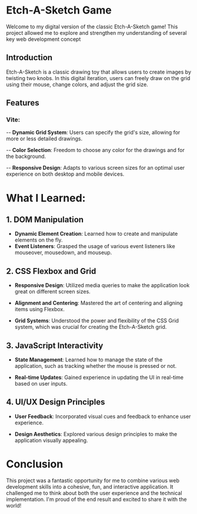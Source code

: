 # Etch-A-Sketch Game

Welcome to my digital version of the classic Etch-A-Sketch game! This project allowed me to explore and strengthen my understanding of several key web development concept

## Introduction

Etch-A-Sketch is a classic drawing toy that allows users to create images by twisting two knobs. In this digital iteration, users can freely draw on the grid using their mouse, change colors, and adjust the grid size.

## Features

### Vite:

-- **Dynamic Grid System**: Users can specify the grid's size, allowing for more or less detailed drawings.

-- **Color Selection**: Freedom to choose any color for the drawings and for the background.

-- **Responsive Design**: Adapts to various screen sizes for an optimal user experience on both desktop and mobile devices.

# What I Learned:

## 1. DOM Manipulation

- **Dynamic Element Creation**: Learned how to create and manipulate elements on the fly.
- **Event Listeners**: Grasped the usage of various event listeners like mouseover, mousedown, and mouseup.

## 2. CSS Flexbox and Grid

- **Responsive Design**: Utilized media queries to make the application look great on different screen sizes.

- **Alignment and Centering**: Mastered the art of centering and aligning items using Flexbox.

- **Grid Systems**: Understood the power and flexibility of the CSS Grid system, which was crucial for creating the Etch-A-Sketch grid.

  
## 3. JavaScript Interactivity

- **State Management**: Learned how to manage the state of the application, such as tracking whether the mouse is pressed or not.

- **Real-time Updates**: Gained experience in updating the UI in real-time based on user inputs.

## 4. UI/UX Design Principles

- **User Feedback**: Incorporated visual cues and feedback to enhance user experience.

- **Design Aesthetics**: Explored various design principles to make the application visually appealing.

# Conclusion
This project was a fantastic opportunity for me to combine various web development skills into a cohesive, fun, and interactive application. It challenged me to think about both the user experience and the technical implementation. I'm proud of the end result and excited to share it with the world!


